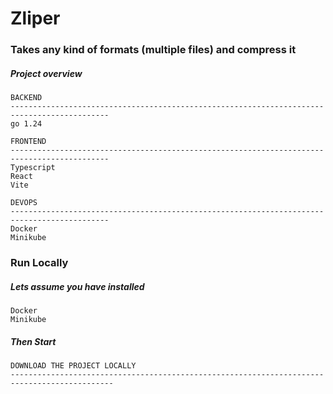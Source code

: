 # Zliper
### Takes any kind of formats (multiple files) and compress it
##### Project overview
```
BACKEND
--------------------------------------------------------------------------------------------
go 1.24

FRONTEND
--------------------------------------------------------------------------------------------
Typescript
React
Vite

DEVOPS
--------------------------------------------------------------------------------------------
Docker
Minikube
```

### Run Locally
##### Lets assume you have installed 
```
Docker
Minikube
```

##### Then Start 
```
DOWNLOAD THE PROJECT LOCALLY 
---------------------------------------------------------------------------------------------

```